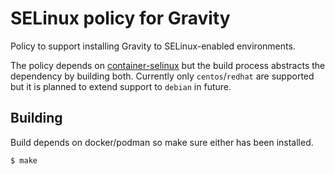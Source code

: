 # SELinux policy for Gravity

Policy to support installing Gravity to SELinux-enabled environments.

The policy depends on [container-selinux](https://github.com/gravitational/container-selinux/) but the build process abstracts the dependency by building both.
Currently only `centos`/`redhat` are supported but it is planned to extend support to `debian` in future.

## Building

Build depends on docker/podman so make sure either has been installed.

```shell
$ make
```
